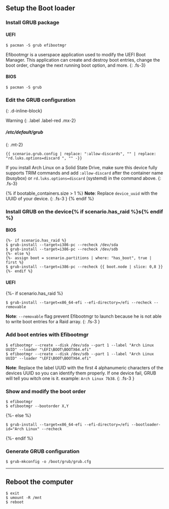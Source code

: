 ## Setup the Boot loader

### Install GRUB package

#### UEFI
```
$ pacman -S grub efibootmgr
```

Efibootmgr is a userspace application used to modify the UEFI Boot Manager. This application can create and destroy boot entries, change the boot order, change the next running boot option, and more.
{: .fs-3}

#### BIOS
```
$ pacman -S grub
```

### Edit the GRUB configuration
{: .d-inline-block}

Warning
{: .label .label-red .mx-2}

##### /etc/default/grub
{: .mt-2}

```
{{ scenario.grub.config | replace: ":allow-discards", "" | replace: "rd.luks.options=discard ", "" -}}
```

If you install Arch Linux on a Solid State Drive, make sure this device fully supports TRIM commands and add `:allow-discard` after the container name (busybox) or `rd.luks.options=discard` (systemd) in the command above.
{: .fs-3}

{% if bootable_containers.size > 1 %}
**Note**: Replace `device_uuid` with the UUID of your device.
{: .fs-3 }
{% endif %}

### Install GRUB on the device{% if scenario.has_raid %}s{% endif %}

#### BIOS

```
{%- if scenario.has_raid %}
$ grub-install --target=i386-pc --recheck /dev/sda
$ grub-install --target=i386-pc --recheck /dev/sdb
{%- else %}
{%- assign boot = scenario.partitions | where: "has_boot", true | first %}
$ grub-install --target=i386-pc --recheck {{ boot.node | slice: 0,8 }}
{%- endif %}
```

#### UEFI

{%- if scenario.has_raid %}
```
$ grub-install --target=x86_64-efi --efi-directory=/efi --recheck --removable
```

**Note**: `--removable` flag prevent Efibootmgr to launch because he is not able to write boot entries for a Raid array.
{: .fs-3 }

### Add boot entries with Efibootmgr

```
$ efibootmgr --create --disk /dev/sda --part 1 --label "Arch Linux UUID" --loader "\EFI\BOOT\BOOTX64.efi"
$ efibootmgr --create --disk /dev/sdb --part 1 --label "Arch Linux UUID" --loader "\EFI\BOOT\BOOTX64.efi"
```

**Note**: Replace the label UUID with the first 4 alphanumeric characters of the devices UUID so you can identify them properly. If one device fail, GRUB will tell you witch one is it. example: `Arch Linux 7b38`.
{: .fs-3 }

### Show and modify the boot order

```
$ efibootmgr
$ efibootmgr --bootorder X,Y
```
{%- else %}
```
$ grub-install --target=x86_64-efi --efi-directory=/efi --bootloader-id="Arch Linux" --recheck
```
{%- endif %}

### Generate GRUB configuration

```
$ grub-mkconfig -o /boot/grub/grub.cfg
```

---

## Reboot the computer

```
$ exit
$ umount -R /mnt
$ reboot
```

